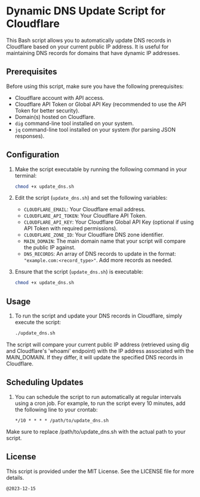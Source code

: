 # Dynamic DNS Update Script for Cloudflare

This Bash script allows you to automatically update DNS records in Cloudflare based on your current public IP address. It is useful for maintaining DNS records for domains that have dynamic IP addresses.

## Prerequisites

Before using this script, make sure you have the following prerequisites:

- Cloudflare account with API access.
- Cloudflare API Token or Global API Key (recommended to use the API Token for better security).
- Domain(s) hosted on Cloudflare.
- `dig` command-line tool installed on your system.
- `jq` command-line tool installed on your system (for parsing JSON responses).

## Configuration

1. Make the script executable by running the following command in your terminal:

   ```bash
   chmod +x update_dns.sh

1. Edit the script (`update_dns.sh`) and set the following variables:

   - `CLOUDFLARE_EMAIL`: Your Cloudflare email address.
   - `CLOUDFLARE_API_TOKEN`: Your Cloudflare API Token.
   - `CLOUDFLARE_API_KEY`: Your Cloudflare Global API Key (optional if using API Token with required permissions).
   - `CLOUDFLARE_ZONE_ID`: Your Cloudflare DNS zone identifier.
   - `MAIN_DOMAIN`: The main domain name that your script will compare the public IP against.
   - `DNS_RECORDS`: An array of DNS records to update in the format: `"example.com:<record_type>"`. Add more records as needed.

2. Ensure that the script (`update_dns.sh`) is executable:

   ```bash
   chmod +x update_dns.sh

## Usage

1. To run the script and update your DNS records in Cloudflare, simply execute the script:

    ```bash
    ./update_dns.sh

The script will compare your current public IP address (retrieved using dig and Cloudflare's 'whoami' endpoint) with the IP address associated with the MAIN_DOMAIN. If they differ, it will update the specified DNS records in Cloudflare.

## Scheduling Updates

1. You can schedule the script to run automatically at regular intervals using a cron job. For example, to run the script every 10 minutes, add the following line to your crontab:

    ```cron
    */10 * * * * /path/to/update_dns.sh

Make sure to replace /path/to/update_dns.sh with the actual path to your script.

## License

This script is provided under the MIT License. See the LICENSE file for more details.


`@2023-12-15`

